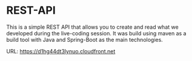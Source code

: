 # REST-API
This is a simple REST API that allows you to create and read what we developed during the live-coding session.
It was build using maven as a build tool with Java and Spring-Boot as the main technologies.

URL: https://d1hg44dt3lynuo.cloudfront.net